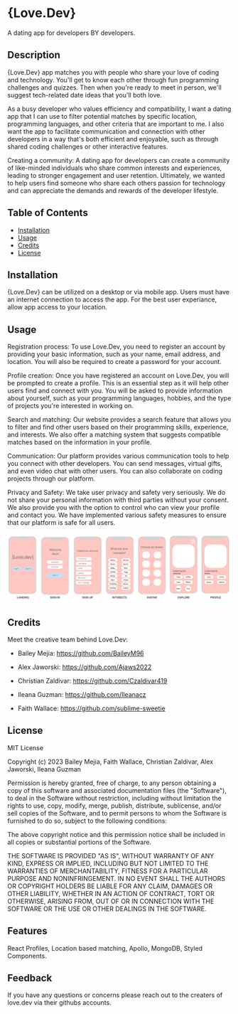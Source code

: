 # {Love.Dev}

A dating app for developers BY developers.

## Description

{Love.Dev} app matches you with people who share your love of coding and technology. You'll get to know each other through fun programming challenges and quizzes. 
Then when you're ready to meet in person, we'll suggest tech-related date ideas that you'll both love.

As a busy developer who values efficiency and compatibility, I want a dating app that I can use to filter potential matches by specific location, programming languages, and other criteria that are important to me. I also want the app to facilitate communication and connection with other developers in a way that's both efficient and enjoyable, such as through shared coding challenges or other interactive features. 

Creating a community: A dating app for developers can create a community of like-minded individuals who share common interests and experiences, leading to stronger engagement and user retention. Ultimately, we wanted to help users find someone who share each others passion for technology and can appreciate the demands and rewards of the developer lifestyle.

## Table of Contents 

- [Installation](#installation)
- [Usage](#usage)
- [Credits](#credits)
- [License](#license)

## Installation

{Love.Dev} can be utilized on a desktop or via mobile app.
Users must have an internet connection to access the app. 
For the best user experiance, allow app access to your location.

## Usage

Registration process:
To use Love.Dev, you need to register an account by providing your basic information, such as your name, email address, and location. You will also be required to create a password for your account.

Profile creation:
Once you have registered an account on Love.Dev, you will be prompted to create a profile. This is an essential step as it will help other users find and connect with you. You will be asked to provide information about yourself, such as your programming languages, hobbies, and the type of projects you're interested in working on. 

Search and matching:
Our website provides a search feature that allows you to filter and find other users based on their programming skills, experience, and interests. We also offer a matching system that suggests compatible matches based on the information in your profile.

Communication:
Our platform provides various communication tools to help you connect with other developers. You can send messages, virtual gifts, and even video chat with other users. You can also collaborate on coding projects through our platform.

Privacy and Safety:
We take user privacy and safety very seriously. We do not share your personal information with third parties without your consent. We also provide you with the option to control who can view your profile and contact you. We have implemented various safety measures to ensure that our platform is safe for all users.

![Homepage of Love.Dev](/client/src/images/readme-example.png)

## Credits

Meet the creative team behind Love.Dev:

- Bailey Mejia: https://github.com/BaileyM96

- Alex Jaworski: https://github.com/Ajaws2022

- Christian Zaldivar: https://github.com/Czaldivar419

- Ileana Guzman: https://github.com/Ileanacz

- Faith Wallace: https://github.com/sublime-sweetie


## License

MIT License

Copyright (c) 2023 Bailey Mejia, Faith Wallace, Christian Zaldivar, Alex Jaworski, Ileana Guzman

Permission is hereby granted, free of charge, to any person obtaining a copy
of this software and associated documentation files (the "Software"), to deal
in the Software without restriction, including without limitation the rights
to use, copy, modify, merge, publish, distribute, sublicense, and/or sell
copies of the Software, and to permit persons to whom the Software is
furnished to do so, subject to the following conditions:

The above copyright notice and this permission notice shall be included in all
copies or substantial portions of the Software.

THE SOFTWARE IS PROVIDED "AS IS", WITHOUT WARRANTY OF ANY KIND, EXPRESS OR
IMPLIED, INCLUDING BUT NOT LIMITED TO THE WARRANTIES OF MERCHANTABILITY,
FITNESS FOR A PARTICULAR PURPOSE AND NONINFRINGEMENT. IN NO EVENT SHALL THE
AUTHORS OR COPYRIGHT HOLDERS BE LIABLE FOR ANY CLAIM, DAMAGES OR OTHER
LIABILITY, WHETHER IN AN ACTION OF CONTRACT, TORT OR OTHERWISE, ARISING FROM,
OUT OF OR IN CONNECTION WITH THE SOFTWARE OR THE USE OR OTHER DEALINGS IN THE
SOFTWARE.



## Features

React Profiles, Location based matching, Apollo, MongoDB, Styled Components.

## Feedback

If you have any questions or concerns please reach out to the creaters of love.dev via their githubs accounts. 
